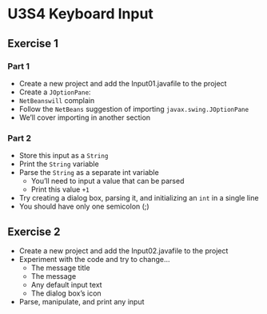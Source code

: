 ﻿# U3S4 Keyboard Input

## Exercise 1
### Part 1
- Create a new project and add the Input01.javafile to the project
- Create a `JOptionPane`:
- `NetBeanswill` complain
- Follow the `NetBeans` suggestion of importing `javax.swing.JOptionPane`
- We’ll cover importing in another section
### Part 2
- Store this input as a `String`
- Print the `String` variable
- Parse the `String` as a separate int variable
  - You’ll need to input a value that can be parsed
  - Print this value `+1`
- Try creating a dialog box, parsing it, and initializing an `int` in a single line
- You should have only one semicolon (;)
## Exercise 2
- Create a new project and add the Input02.javafile to the project
- Experiment with the code and try to change…
  - The message title
  - The message
  - Any default input text
  - The dialog box’s icon
- Parse, manipulate, and print any input
